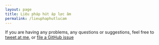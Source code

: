 ```yaml
---
layout: page
title: Liệu pháp hút áp lực âm
permalink: /lieuphaphutlucam
---
```


If you are having any problems, any questions or suggestions, feel free to [tweet at me](https://twitter.com/intent/tweet?text=%40paululele), or [file a GitHub issue](https://github.com/lenpaul/lagrange/issues/new)
